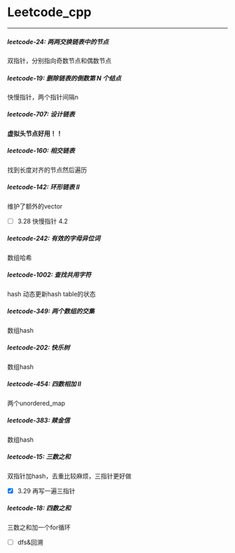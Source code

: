 # Leetcode_cpp
----
##### leetcode-24: 两两交换链表中的节点
双指针，分别指向奇数节点和偶数节点

##### leetcode-19: 删除链表的倒数第 N 个结点
快慢指针，两个指针间隔n

##### leetcode-707: 设计链表
**虚拟头节点好用！！**

##### leetcode-160: 相交链表
找到长度对齐的节点然后遍历

##### leetcode-142: 环形链表 II
维护了额外的vector
- [ ] 3.28 快慢指针 4.2

##### leetcode-242: 有效的字母异位词
数组哈希

##### leetcode-1002: 查找共用字符
hash 动态更新hash table的状态

##### leetcode-349: 两个数组的交集
数组hash

##### leetcode-202: 快乐树
数组hash

##### leetcode-454: 四数相加 II
两个unordered_map

##### leetcode-383: 赎金信
数组hash

##### leetcode-15: 三数之和
双指针加hash，去重比较麻烦，三指针更好做
- [x] 3.29 再写一遍三指针 

##### leetcode-18: 四数之和
三数之和加一个for循环
- [ ] dfs&回溯 

